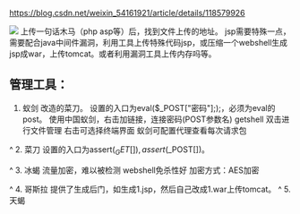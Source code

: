 <https://blog.csdn.net/weixin_54161921/article/details/118579926>

![](.topwrite/assets/image_1710852281067.png)
上传一句话木马（php asp等）后，找到文件上传的地址。
jsp需要特殊一点，需要配合java中间件漏洞，利用工具上传特殊代码jsp，或压缩一个webshell生成jsp成war，上传tomcat。或者利用漏洞工具上传内存吗等。

## **管理工具：**
1. 蚁剑
改造的菜刀。
设置的入口为eval($_POST["密码"];);，必须为eval的post。
使用中国蚁剑，右击加链接，连接密码(POST参数名)
getshell
双击进行文件管理
右击可选择终端界面
蚁剑可配置代理查看每次请求包

^
2. 菜刀
设置的入口为assert($_GET[]),assert($_POST[])。

^
3. 冰蝎
流量加密，难以被检测 webshell免杀性好 加密方式：AES加密

^
4. 哥斯拉
提供了生成后门，如生成1.jsp，然后自己改成1.war上传tomcat。
^
5. 天蝎

